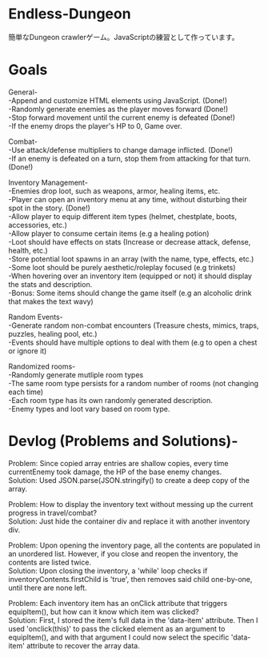 # Endless-Dungeon
簡単なDungeon crawlerゲーム。JavaScriptの練習として作っています。  


# Goals
General-  
    -Append and customize HTML elements using JavaScript. (Done!)  
    -Randomly generate enemies as the player moves forward (Done!)  
    -Stop forward movement until the current enemy is defeated (Done!)  
    -If the enemy drops the player's HP to 0, Game over.  

Combat-  
    -Use attack/defense multipliers to change damage inflicted. (Done!)  
    -If an enemy is defeated on a turn, stop them from attacking for that turn. (Done!)  

Inventory Management-  
    -Enemies drop loot, such as weapons, armor, healing items, etc.  
    -Player can open an inventory menu at any time, without disturbing their spot in the story. (Done!)  
    -Allow player to equip different item types (helmet, chestplate, boots, accessories, etc.)  
    -Allow player to consume certain items (e.g a healing potion)  
    -Loot should have effects on stats (Increase or decrease attack, defense, health, etc.)  
    -Store potential loot spawns in an array (with the name, type, effects, etc.)  
    -Some loot should be purely aesthetic/roleplay focused (e.g trinkets)  
    -When hovering over an inventory item (equipped or not) it should display the stats and description.  
    -Bonus: Some items should change the game itself (e.g an alcoholic drink that makes the text wavy)  
    


Random Events-  
    -Generate random non-combat encounters (Treasure chests, mimics, traps, puzzles, healing pool, etc.)  
    -Events should have multiple options to deal with them (e.g to open a chest or ignore it)  


Randomized rooms-  
    -Randomly generate mutliple room types  
    -The same room type persists for a random number of rooms (not changing each time)  
    -Each room type has its own randomly generated description.  
    -Enemy types and loot vary based on room type.  






# Devlog (Problems and Solutions)-  
    
Problem: Since copied array entries are shallow copies, every time currentEnemy took damage, the HP of the base enemy changes.  
Solution: Used JSON.parse(JSON.stringify() to create a deep copy of the array.  

Problem: How to display the inventory text without messing up the current progress in travel/combat?  
Solution: Just hide the container div and replace it with another inventory div.  
    
Problem: Upon opening the inventory page, all the contents are populated in an unordered list. However, if you close and reopen the inventory, the contents are listed twice.  
Solution: Upon closing the inventory, a 'while' loop checks if inventoryContents.firstChild is 'true', then removes said child one-by-one, until there are none left.  

Problem: Each inventory item has an onClick attribute that triggers equipItem(), but how can it know which item was clicked?  
Solution: First, I stored the item's full data in the 'data-item' attribute. Then I used 'onclick(this)' to pass the clicked element as an argument to equipItem(), and with that argument I could now select the specific 'data-item' attribute to recover the array data.  
